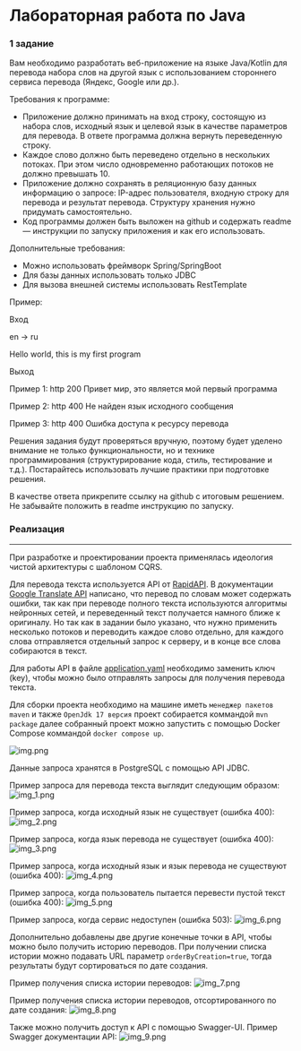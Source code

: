 # Лабораторная работа по Java

### 1 задание

Вам необходимо разработать веб-приложение на языке Java/Kotlin для перевода набора слов на другой язык с использованием стороннего сервиса перевода (Яндекс, Google или др.).

Требования к программе:

* Приложение должно принимать на вход строку, состоящую из набора слов, исходный язык и целевой язык в качестве параметров для перевода. В ответе программа должна вернуть переведенную строку.
* Каждое слово должно быть переведено отдельно в нескольких потоках. При этом число одновременно работающих потоков не должно превышать 10.
* Приложение должно сохранять в реляционную базу данных информацию о запросе: IP-адрес пользователя, входную строку для перевода и результат перевода. Структуру хранения нужно придумать самостоятельно.
* Код программы должен быть выложен на github и содержать readme — инструкции по запуску приложения и как его использовать.

Дополнительные требования:

* Можно использовать фреймворк Spring/SpringBoot
* Для базы данных использовать только JDBC
* Для вызова внешней системы использовать RestTemplate

Пример:

Вход

en → ru

Hello world, this is my first program

Выход

Пример 1: http 200 Привет мир, это является мой первый программа

Пример 2: http 400 Не найден язык исходного сообщения

Пример 3: http 400 Ошибка доступа к ресурсу перевода



Решения задания будут проверяться вручную, поэтому будет уделено внимание не только функциональности, но и технике программирования (структурирование кода, стиль, тестирование и т.д.). Постарайтесь использовать лучшие практики при подготовке решения.

В качестве ответа прикрепите ссылку на github с итоговым решением. Не забывайте положить в readme инструкцию по запуску.

### Реализация


---

При разработке и проектировании проекта применялась идеология чистой архитектуры с шаблоном CQRS.

Для перевода текста используется API от [RapidAPI](https://rapidapi.com/). В документации [Google Translate API](https://cloud.google.com/translate/docs/reference/rest) написано, что перевод по словам может содержать ошибки, так как при переводе полного текста используются алгоритмы нейронных сетей, и переведенный текст получается намного ближе к оригиналу. Но так как в задании было указано, что нужно применить несколько потоков и переводить каждое слово отдельно, для каждого слова отправляется отдельный запрос к серверу, и в конце все слова собираются в текст.

Для работы API в файле [application.yaml](https://github.com/ak-karimzai/TranslationService/src/main/resources) необходимо заменить ключ (key), чтобы можно было отправлять запросы для получения перевода текста.

Для сборки проекта необходимо на машине иметь ```менеджер пакетов maven``` и также ```OpenJdk 17 версия``` проект собирается коммандой ```mvn package``` далее собранный проект можно запустить с помощью Docker Compose коммандой ```docker compose up```.

![img.png](docs/img.png)

Данные запроса хранятся в PostgreSQL с помощью API JDBC.

Пример запроса для перевода текста выглядит следующим образом:
![img_1.png](docs/img_1.png)

Пример запроса, когда исходный язык не существует (ошибка 400):
![img_2.png](docs/img_2.png)

Пример запроса, когда язык перевода не существует (ошибка 400):
![img_3.png](docs/img_3.png)

Пример запроса, когда исходный язык и язык перевода не существуют (ошибка 400):
![img_4.png](docs/img_4.png)

Пример запроса, когда пользователь пытается перевести пустой текст (ошибка 400):
![img_5.png](docs/img_5.png)

Пример запроса, когда сервис недоступен (ошибка 503):
![img_6.png](docs/img_6.png)

Дополнительно добавлены две другие конечные точки в API, чтобы можно было получить историю переводов. При получении списка истории можно подавать URL параметр `orderByCreation=true`, тогда результаты будут сортироваться по дате создания.

Пример получения списка истории переводов:
![img_7.png](docs/img_7.png)

Пример получения списка истории переводов, отсортированного по дате создания:
![img_8.png](docs/img_8.png)

Также можно получить доступ к API с помощью Swagger-UI. Пример Swagger документации API:
![img_9.png](docs/img_9.png)
